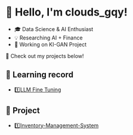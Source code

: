 # 👋 Hello, I'm clouds_gqy!  
- 🎓 Data Science & AI Enthusiast  
- 💡 Researching AI + Finance  
- 🔭 Working on KI-GAN Project  

🚀 Check out my projects below!  
## 📕 Learning record
- 1️⃣[LLM Fine Tuning](https://github.com/clouds1102/LLM-Fine-Tuning-Learning-Record)
  
## 📕 Project
- 1️⃣[Inventory-Management-System](https://github.com/clouds1102/Inventory-Management-System)
